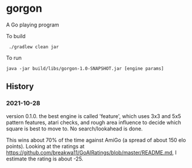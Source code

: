 # gorgon
A Go playing program

To build

```
 ./gradlew clean jar
```

To run

```
java -jar build/libs/gorgon-1.0-SNAPSHOT.jar [engine params]
```

## History

### 2021-10-28
version 0.1.0. the best engine is called 'feature', which uses 3x3 and 5x5
pattern features, atari checks, and rough area influence to decide which square
is best to move to.  No search/lookahead is done.

This wins about 70% of the time against AmiGo (a spread of about 150 elo
points).  Looking at the ratings at
https://github.com/breakwa11/GoAIRatings/blob/master/README.md, I 
estimate the rating is about -25.

